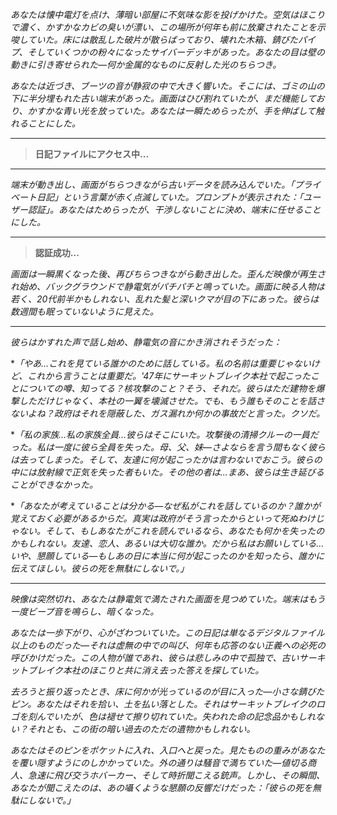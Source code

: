 _あなたは懐中電灯を点け、薄暗い部屋に不気味な影を投げかけた。空気はほこりで濃く、かすかなカビの臭いが漂い、この場所が何年も前に放棄されたことを示唆していた。床には散乱した破片が散らばっており、壊れた木箱、錆びたパイプ、そしていくつかの粉々になったサイバーデッキがあった。あなたの目は壁の動きに引き寄せられた—何か金属的なものに反射した光のちらつき。_

_あなたは近づき、ブーツの音が静寂の中で大きく響いた。そこには、ゴミの山の下に半分埋もれた古い端末があった。画面はひび割れていたが、まだ機能しており、かすかな青い光を放っていた。あなたは一瞬ためらったが、手を伸ばして触れることにした。_

---

> **日記ファイルにアクセス中...**

---

_端末が動き出し、画面がちらつきながら古いデータを読み込んでいた。「プライベート日記」という言葉が赤く点滅していた。プロンプトが表示された：「ユーザー認証」。あなたはためらったが、干渉しないことに決め、端末に任せることにした。_

---

> **認証成功...**

_画面は一瞬黒くなった後、再びちらつきながら動き出した。歪んだ映像が再生され始め、バックグラウンドで静電気がパチパチと鳴っていた。画面に映る人物は若く、20代前半かもしれない、乱れた髪と深いクマが目の下にあった。彼らは数週間も眠っていないように見えた。_

---

_彼らはかすれた声で話し始め、静電気の音にかき消されそうだった：_

\*_「やあ…これを見ている誰かのために話している。私の名前は重要じゃないけど、これから言うことは重要だ。'47年にサーキットブレイク本社で起こったことについての噂、知ってる？核攻撃のこと？そう、それだ。彼らはただ建物を爆撃しただけじゃなく、本社の一翼を壊滅させた。でも、もう誰もそのことを話さないよね？政府はそれを隠蔽した、ガス漏れか何かの事故だと言った。クソだ。_

\*_「私の家族…私の家族全員…彼らはそこにいた。攻撃後の清掃クルーの一員だった。私は一度に彼ら全員を失った。母、父、妹—さよならを言う間もなく彼らは去ってしまった。そして、友達に何が起こったかは言わないでおこう。彼らの中には放射線で正気を失った者もいた。その他の者は…まあ、彼らは生き延びることができなかった。_

\*_「あなたが考えていることは分かる—なぜ私がこれを話しているのか？誰かが覚えておく必要があるからだ。真実は政府がそう言ったからといって死ぬわけじゃない。そして、もしあなたがこれを読んでいるなら、あなたも何かを失ったのかもしれない。友達、恋人、あるいは大切な誰か。だから私はお願いしている…いや、懇願している—もしあの日に本当に何が起こったのかを知ったら、誰かに伝えてほしい。彼らの死を無駄にしないで。」_

---

_映像は突然切れ、あなたは静電気で満たされた画面を見つめていた。端末はもう一度ビープ音を鳴らし、暗くなった。_

_あなたは一歩下がり、心がざわついていた。この日記は単なるデジタルファイル以上のものだった—それは虚無の中での叫び、何年も応答のない正義への必死の呼びかけだった。この人物が誰であれ、彼らは悲しみの中で孤独で、古いサーキットブレイク本社のほこりと共に消え去った答えを探していた。_

_去ろうと振り返ったとき、床に何かが光っているのが目に入った—小さな錆びたピン。あなたはそれを拾い、土を払い落とした。それはサーキットブレイクのロゴを刻んでいたが、色は褪せて擦り切れていた。失われた命の記念品かもしれない？それとも、この街の暗い過去のただの遺物かもしれない。_

_あなたはそのピンをポケットに入れ、入口へと戻った。見たものの重みがあなたを覆い隠すようにのしかかっていた。外の通りは騒音で満ちていた—値切る商人、急速に飛び交うホバーカー、そして時折聞こえる銃声。しかし、その瞬間、あなたが聞こえたのは、あの囁くような懇願の反響だけだった：「彼らの死を無駄にしないで。」_
